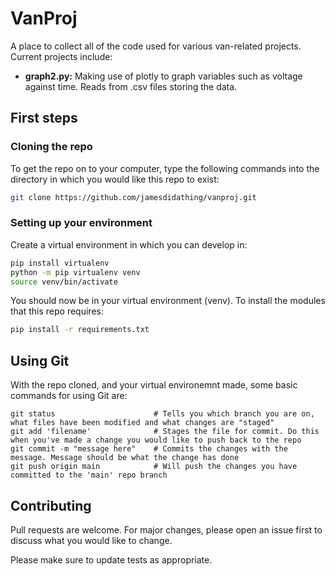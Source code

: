 # VanProj

A place to collect all of the code used for various van-related projects. Current projects include:
 - **graph2.py:** Making use of plotly to graph variables such as voltage against time. Reads from .csv files storing the data.


## First steps
### Cloning the repo
To get the repo on to your computer, type the following commands into the directory in which you would like this repo to exist:

```bash
git clone https://github.com/jamesdidathing/vanproj.git
```
### Setting up your environment
Create a virtual environment in which you can develop in:

```bash
pip install virtualenv 
python -m pip virtualenv venv
source venv/bin/activate
``` 
You should now be in your virtual environment (venv). To install the modules that this repo requires:
```bash
pip install -r requirements.txt
``` 

## Using Git

With the repo cloned, and your virtual environemnt made, some basic commands for using Git are:

```
git status                      # Tells you which branch you are on, what files have been modified and what changes are "staged"
git add 'filename'              # Stages the file for commit. Do this when you've made a change you would like to push back to the repo
git commit -m "message here"    # Commits the changes with the message. Message should be what the change has done
git push origin main            # Will push the changes you have committed to the 'main' repo branch
```

## Contributing

Pull requests are welcome. For major changes, please open an issue first
to discuss what you would like to change. 


Please make sure to update tests as appropriate.